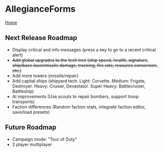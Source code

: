 AllegianceForms
======
[Home](/README.md)

Next Release Roadmap
------
- Display critical and info messages (press a key to go to a recent critical alert)
- ~~Add global upgrades to the tech tree (ship speed, health, signature, ship/base laser/missile damage, tracking, fire rate, resource conversion, etc.)~~
- Add more towers (missile/repair)
- Add capital ships (shipyard tech. Light: Corvette. Medium: Frigate, Destroyer. Heavy: Cruiser, Devastator. Super Heavy: Battlecruiser, Battleship)
- AI improvements (Use scouts to repair bombers, support troop transports)
- Faction differences (Random faction stats, integrate faction editor, save/load presets)

Future Roadmap
------
- Campaign mode: "Tour of Duty"
- 2 player multiplayer